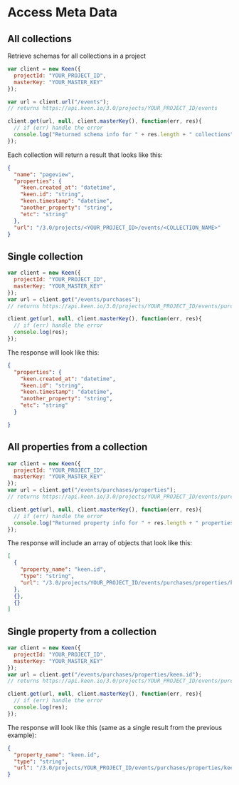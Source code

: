 # Access Meta Data

## All collections

Retrieve schemas for all collections in a project

```javascript
var client = new Keen({
  projectId: "YOUR_PROJECT_ID",
  masterKey: "YOUR_MASTER_KEY"
});

var url = client.url("/events");
// returns https://api.keen.io/3.0/projects/YOUR_PROJECT_ID/events

client.get(url, null, client.masterKey(), function(err, res){
  // if (err) handle the error
  console.log("Returned schema info for " + res.length + " collections");
});
```

Each collection will return a result that looks like this:

```json
{
  "name": "pageview",
  "properties": {
    "keen.created_at": "datetime",
    "keen.id": "string",
    "keen.timestamp": "datetime",
    "another_property": "string",
    "etc": "string"
  },
  "url": "/3.0/projects/<YOUR_PROJECT_ID>/events/<COLLECTION_NAME>"
}
```


## Single collection

```javascript
var client = new Keen({
  projectId: "YOUR_PROJECT_ID",
  masterKey: "YOUR_MASTER_KEY"
});
var url = client.get("/events/purchases");
// returns https://api.keen.io/3.0/projects/YOUR_PROJECT_ID/events/purchases

client.get(url, null, client.masterKey(), function(err, res){
  // if (err) handle the error
  console.log(res);
});
```

The response will look like this:

```json
{
  "properties": {
    "keen.created_at": "datetime",
    "keen.id": "string",
    "keen.timestamp": "datetime",
    "another_property": "string",
    "etc": "string"
  }

}
```


## All properties from a collection

```javascript
var client = new Keen({
  projectId: "YOUR_PROJECT_ID",
  masterKey: "YOUR_MASTER_KEY"
});
var url = client.get("/events/purchases/properties");
// returns https://api.keen.io/3.0/projects/YOUR_PROJECT_ID/events/purchases/properties

client.get(url, null, client.masterKey(), function(err, res){
  // if (err) handle the error
  console.log("Returned property info for " + res.length + " properties");
});
```

The response will include an array of objects that look like this:

```json
[
  {
    "property_name": "keen.id",
    "type": "string",
    "url": "/3.0/projects/YOUR_PROJECT_ID/events/purchases/properties/keen.id"
  },
  {},
  {}
]
```

## Single property from a collection

```javascript
var client = new Keen({
  projectId: "YOUR_PROJECT_ID",
  masterKey: "YOUR_MASTER_KEY"
});
var url = client.get("/events/purchases/properties/keen.id");
// returns https://api.keen.io/3.0/projects/YOUR_PROJECT_ID/events/purchases/properties

client.get(url, null, client.masterKey(), function(err, res){
  // if (err) handle the error
  console.log(res);
});
```

The response will look like this (same as a single result from the previous example):

```json
{
  "property_name": "keen.id",
  "type": "string",
  "url": "/3.0/projects/YOUR_PROJECT_ID/events/purchases/properties/keen.id"
}
```
